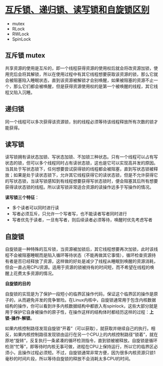 # [互斥锁、递归锁、读写锁和自旋锁区别](https://www.cnblogs.com/evenleee/p/11309156.html)


- mutex
- RLock
- RWLock
- SpinLock


## 互斥锁 mutex
共享资源的使用是互斥的，即一个线程获得资源的使用权后就会将改资源加锁，使用完后会将其解锁，所以在使用过程中有其它线程想要获取该资源的锁，那么它就会被阻塞陷入睡眠状态，直到该资源被解锁才会别唤醒，如果被阻塞的资源不止一个，那么它们都会被唤醒，但是获得资源使用权的是第一个被唤醒的线程，其它线程又陷入沉睡。

## **递归锁**

同一个线程可以多次获得该资源锁，别的线程必须等待该线程释放所有次数的锁才能获得。

## 读写锁

读写锁拥有读状态加锁、写状态加锁、不加锁三种状态。只有一个线程可以占有写状态的锁，但可以多个线程同时占有读状态锁，这也是它可以实现高并发的原因。当其处于写状态锁下，任何想要尝试获得锁的线程都会被阻塞，直到写状态锁被释放；如果是处于读状态锁下，允许其它线程获得它的读状态锁，但是不允许获得它的写状态锁，当读写锁感知到有线程想要获得写状态锁时，便会阻塞其后所有想要获得读状态锁的线程。所以读写锁非常适合资源的读操作远多于写操作的情况。

**读写锁三个特征**：

- 多个读者可以同时进行读
- 写者必须互斥，只允许一个写者写，也不能读者写者同时进行
- 写者优先于读者，一旦有写者，则后续读者必须等待，唤醒时优先考虑写者

## 自旋锁

自旋锁是一种特殊的互斥锁，当资源被加锁后，其它线程想要再次加锁，此时该线程不会被阻塞睡眠而是陷入循环等待状态（不能再做其它事情），循环检查资源持有者是否已经释放了资源，这样做的好处是减少了线程从睡眠到唤醒的资源消耗，但会一直占用CPU资源。适用于资源的锁被持有的时间短，而不希望在线程的唤醒上花费太多资源的情况。

**自旋锁的目的**

自旋锁的实现是为了保护一段短小的临界区操作代码，保证这个临界区的操作是原子的，从而避免并发的竞争冒险。在Linux内核中，自旋锁通常用于包含内核数据结构的操作，你可以看到许多内核数据结构中都嵌入有spinlock，这些大部分就是用于保护它自身被操作的原子性，在操作这样的结构体时都经历这样的过程：**上锁-操作-解锁**。

如果内核控制路径发现自旋锁“开着”（可以获取），就获取并继续自己的执行。相反，如果内核控制路径发现锁由运行在另一个CPU上的内核控制路径“锁着”，就在原地“旋转”，反复执行一条紧凑的循环检测指令，直到锁被被释放。自旋锁是循环检测“忙等”，即等待时内核无事可做，进程在CPU上保持运行，所以它的临界区必须小，且操作过程必须短。不过，自旋锁通常非常方便，因为很多内核资源只锁1毫秒的时间片段，所以等待自旋锁的释放不会消耗太多CPU的时间。